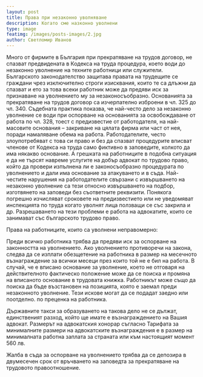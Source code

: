 ```yaml
---
layout: post
title: Права при незаконно уволняване
description: Когато сме назконно уволнени
type: image
featimg: /images/posts-images/2.jpg
author: Светломир Иванов
---
```


<p class="text">Много от фирмите в България при прекратяване на трудов договор, не спазват предвидената в Кодекса на труда процедура, което води до незаконно уволнение на техните работници или служители. Българското законодателство защитава правата на трудещите се граждани чрез изключително строги изисквания, които те са длъжни да спазват и ето за това всеки работник може да предяви иск за признаване на уволнението му за незаконосъобразно.
Основанията за прекратяване на трудов договор са изчерпателно изброени в чл. 325 до чл. 340. Съдебната практика показва, че най-често дело за незаконно уволнение се води при оспорване на основанията за освобождаване от работа по чл. 328, тоест с предизвестие от работодателя, на най-масовите основания – закриване на цялата фирма или част от нея, поради намаляване обема на работа.
Работодателите, често злоупотребяват с това си право и без да спазват процедурите вписват членове от Кодекса на труда само фиктивно в заповедите, колкото да има някакво основание. А грешката на работниците в подобна ситуация е да не търсят навреме услугите на добър адвокат по трудово право, който да провери изпълнена ли е законосъобразно процедурата по уволнението и дали има основание за атакуването и в съда.
Най-честите нарушения на работодателите свързани с извършването на незаконно уволнение са тези относно извършването на подбор, изготвянето на заповеди без съответните реквизити. Понякога погрешно изчисляват сроковете на предизвестието или не уведомяват инспекцията по труда когато уволнят лица ползващи се със закрила и др.
Разрешаването на тези проблеми е работа на адвокатите, които се занимават със българското трудово право.</p>

<p class="text">Права на работниците, които са уволнени неправомерно:</p>
<p class="text">Преди всичко работника трябва да предяви иск за оспорване на законността на уволнението. Ако уволнението противоречи на закона, следва да се изплати обезщетение на работника в размер на месечното възнаграждение за всички месеци през които той не е бил на работа.
В случай, че е вписано основание за уволнение, което не отговаря на действителното фактическо положение може да се поиска и промяна на вписаното основание в трудовата книжка. Работникът може също да поиска да бъде възстановен на позицията, която е заемал преди незаконното уволнение. Тези искове могат да се подадат заедно или поотделно. по преценка на работника.

<p class="text">Държавните такси за образуването на такова дело не се дължат, eдинственият разход, който ще имате е възнаграждението на Вашия адвокат.
Размерът на адвокатския хонорар съгласно Тарифата за минималните размери на адвокатските възнаграждения е в размер на минималната работна заплата за страната или към настоящият момент 560 лв.</p>

<p class="text">Жалба в съда за оспорване на уволнението трябва да се депозира в двумесечен срок от връчването на заповедта за прекратяване на трудовото правоотношение.</p>
